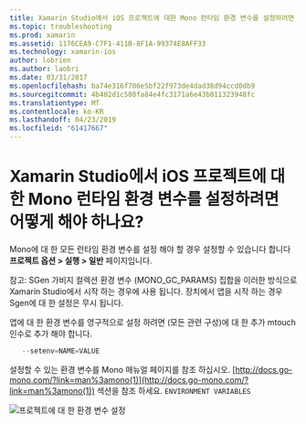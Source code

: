 ```yaml
---
title: Xamarin Studio에서 iOS 프로젝트에 대한 Mono 런타임 환경 변수를 설정하려면 어떻게 해야 하나요?
ms.topic: troubleshooting
ms.prod: xamarin
ms.assetid: 1176CEA9-C7F1-411B-8F1A-99374E8AFF33
ms.technology: xamarin-ios
author: lobrien
ms.author: laobri
ms.date: 03/31/2017
ms.openlocfilehash: ba74e316f706e5bf22f973de4dad38d94ccd0db9
ms.sourcegitcommit: 4b402d1c508fa84e4fc3171a6e43b811323948fc
ms.translationtype: MT
ms.contentlocale: ko-KR
ms.lasthandoff: 04/23/2019
ms.locfileid: "61417667"
---
```

# <a name="how-do-i-set-mono-runtime-environment-variables-for-ios-projects-in-xamarin-studio"></a>Xamarin Studio에서 iOS 프로젝트에 대한 Mono 런타임 환경 변수를 설정하려면 어떻게 해야 하나요?

Mono에 대 한 모든 런타임 환경 변수를 설정 해야 할 경우 설정할 수 있습니다 합니다 **프로젝트 옵션 > 실행 > 일반** 페이지입니다.

참고: SGen 가비지 컬렉션 환경 변수 (MONO\_GC\_PARAMS) 집합을 이러한 방식으로 Xamarin Studio에서 시작 하는 경우에 사용 됩니다. 장치에서 앱을 시작 하는 경우 Sgen에 대 한 설정은 무시 됩니다. 

앱에 대 한 환경 변수를 영구적으로 설정 하려면 (모든 관련 구성)에 대 한 추가 mtouch 인수로 추가 해야 합니다.

```csharp
   --setenv=NAME=VALUE
```

설정할 수 있는 환경 변수를 Mono 매뉴얼 페이지를 참조 하십시오.  [http://docs.go-mono.com/?link=man%3amono(1)](http://docs.go-mono.com/?link=man%3amono(1)) 섹션을 참조 하세요. `ENVIRONMENT VARIABLES`

![](xs-mono-runtime-images/environment-variables.jpg "프로젝트에 대 한 환경 변수 설정")

